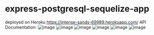 # express-postgresql-sequelize-app
deployed on Heroku https://intense-sands-69989.herokuapp.com/
API Documentation:
![image](https://user-images.githubusercontent.com/58363643/165586478-fe0014c3-5f28-40e7-b9a5-d0d09adb4a0a.png)
![image](https://user-images.githubusercontent.com/58363643/165586222-ce43050b-5317-4b33-9f2e-9b38420f6551.png)
![image](https://user-images.githubusercontent.com/58363643/165586263-1c387f0d-f8a0-4b63-96a1-737f9a8b9b41.png)
![image](https://user-images.githubusercontent.com/58363643/165586299-4f01ed67-6974-4f52-9085-5f61ca2cec75.png)
![image](https://user-images.githubusercontent.com/58363643/165586326-463b37a5-54bf-49c0-aa7c-45288043cccd.png)
![image](https://user-images.githubusercontent.com/58363643/165586349-9ff5662c-3087-4ec9-9e41-d9c064f8dda9.png)

